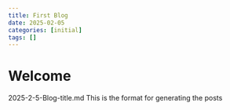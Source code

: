 ```yaml
---
title: First Blog
date: 2025-02-05
categories: [initial]
tags: []
---
```


# Welcome
2025-2-5-Blog-title.md This is the format for generating the posts
